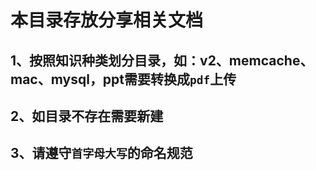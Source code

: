 # 本目录存放分享相关文档 

## 1、按照知识种类划分目录，如：v2、memcache、mac、mysql，ppt需要转换成`pdf`上传
## 2、如目录不存在需要新建
## 3、请遵守`首字母大写`的命名规范
